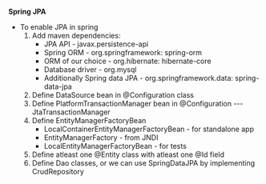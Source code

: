 **Spring JPA**

* To enable JPA in spring
  1. Add maven dependencies:
     * JPA API - javax.persistence-api
     * Spring ORM - org.springframework: spring-orm
     * ORM of our choice - org.hibernate: hibernate-core
     * Database driver - org.mysql
     * Additionally Spring data JPA - org.springframework.data: spring-data-jpa
  2. Define DataSource bean in @Configuration class
  3. Define PlatformTransactionManager bean in @Configuration --- JtaTransactionManager
  4. Define EntityManagerFactoryBean
     * LocalContainerEntityManagerFactoryBean - for standalone app
     * EntityManagerFactory - from JNDI
     * LocalEntityManagerFactoryBean - for tests
  5. Define atleast one @Entity class with atleast one @Id field
  6. Define Dao classes, or we can use SpringDataJPA by implementing CrudRepository